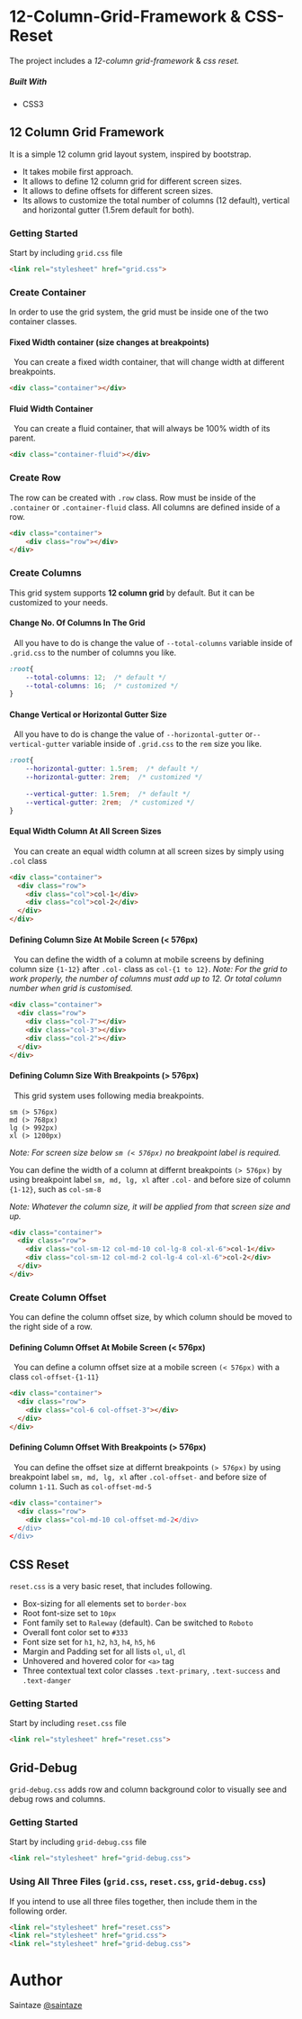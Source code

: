 # 12-Column-Grid-Framework & CSS-Reset
The project includes a _12-column grid-framework_ & _css reset._

##### Built With
+ CSS3

## 12 Column Grid Framework

It is a simple 12 column grid layout system, inspired by bootstrap. 
- It takes mobile first approach.
- It allows to define 12 column grid for different screen sizes.
- It allows to define offsets for different screen sizes.
- Its allows to customize the total number of columns (12 default), vertical and horizontal gutter (1.5rem default for both). 

### Getting Started

Start by including `grid.css` file 

```html
<link rel="stylesheet" href="grid.css">
```

### Create Container

In order to use the grid system, the grid must be inside one of the two container classes.

#### Fixed Width container (size changes at breakpoints)
&nbsp;
 You can create a fixed width container, that will change width at different breakpoints.

```html
<div class="container"></div>
```
#### Fluid Width Container
&nbsp;
 You can create a fluid container, that will always be 100% width of its parent.

```html
<div class="container-fluid"></div>
```

### Create Row

The row can be created with `.row` class. Row must be inside of the `.container` or `.container-fluid` class. All columns are defined inside of a row.

```html
<div class="container">
    <div class="row"></div>
</div>
```

### Create Columns

This grid system supports **12 column grid** by default. But it can be customized to your needs. 

#### Change No. Of Columns In The Grid
&nbsp;
All you have to do is change the value of `--total-columns` variable inside of `.grid.css` to the number of columns you like.

```css
:root{
    --total-columns: 12;  /* default */
    --total-columns: 16;  /* customized */
}
```
#### Change Vertical or Horizontal Gutter Size
&nbsp;
All you have to do is change the value of `--horizontal-gutter` or`--vertical-gutter` variable inside of `.grid.css` to the `rem` size you like.

```css
:root{
    --horizontal-gutter: 1.5rem;  /* default */
    --horizontal-gutter: 2rem;  /* customized */
    
    --vertical-gutter: 1.5rem;  /* default */
    --vertical-gutter: 2rem;  /* customized */
}
```
#### Equal Width Column At All Screen Sizes
&nbsp;
You can create an equal width column at all screen sizes by simply using `.col` class
```html
<div class="container">
  <div class="row">
    <div class="col">col-1</div>
    <div class="col">col-2</div>
  </div>    
</div>
```
#### Defining Column Size At Mobile Screen (< 576px)
&nbsp;
You can define the width of a column at mobile screens by defining column size `{1-12}` after `.col-` class as `col-{1 to 12}`.
_Note: For the grid to work properly, the number of columns must add up to 12. Or total column number when grid is customised._ 
```html
<div class="container">
  <div class="row">
    <div class="col-7"></div>
    <div class="col-3"></div>
    <div class="col-2"></div>
  </div>    
</div>
```
#### Defining Column Size With Breakpoints (> 576px)
&nbsp;
This grid system uses following media breakpoints.

```
sm (> 576px)
md (> 768px)
lg (> 992px)
xl (> 1200px)
```

_Note: For screen size below `sm (< 576px)` no breakpoint label is required._

You can define the width of a column at differnt breakpoints `(> 576px)` by using breakpoint label `sm, md, lg, xl` after `.col-` and before size of column `{1-12}`, such as `col-sm-8`

_Note: Whatever the column size, it will be applied from that screen size and up._ 
```html
<div class="container">
  <div class="row">
    <div class="col-sm-12 col-md-10 col-lg-8 col-xl-6">col-1</div>
    <div class="col-sm-12 col-md-2 col-lg-4 col-xl-6">col-2</div>
  </div>
</div>
```
### Create Column Offset
You can define the column offset size, by which column should be moved to the right side of a row.
#### Defining Column Offset At Mobile Screen (< 576px)
&nbsp;
You can define a column offset size at a mobile screen `(< 576px)` with a class `col-offset-{1-11}`
```html
<div class="container">
  <div class="row">
    <div class="col-6 col-offset-3"></div>
  </div>    
</div>
```

#### Defining Column Offset With Breakpoints (> 576px)
&nbsp;
You can define the offset size at differnt breakpoints `(> 576px)` by using breakpoint label `sm, md, lg, xl` after `.col-offset-` and before size of column `1-11`. Such as `col-offset-md-5`

```html
<div class="container">
  <div class="row">
    <div class="col-md-10 col-offset-md-2</div>
  </div>
</div>
```


## CSS Reset

`reset.css` is a very basic reset, that includes following.
-  Box-sizing for all elements set to `border-box`
-  Root font-size set to `10px`
-  Font family set to `Raleway` (default). Can be switched to `Roboto`
-  Overall font color set to `#333`
-  Font size set for `h1`, `h2`, `h3`, `h4`, `h5`, `h6`
-  Margin and Padding set for all lists `ol`, `ul`, `dl`
-  Unhovered and hovered color for `<a>` tag
- Three contextual text color classes `.text-primary`, `.text-success` and  `.text-danger` 

### Getting Started

Start by including `reset.css` file 

```html
<link rel="stylesheet" href="reset.css">
```
## Grid-Debug
`grid-debug.css` adds row and column background color to visually see and debug rows and columns.

### Getting Started

Start by including `grid-debug.css` file 

```html
<link rel="stylesheet" href="grid-debug.css">
```
### Using All Three Files (``grid.css``, `reset.css`, `grid-debug.css`)
If you intend to use all three files together, then include them in the following order.

```html
<link rel="stylesheet" href="reset.css">
<link rel="stylesheet" href="grid.css">
<link rel="stylesheet" href="grid-debug.css">
```

# Author
Saintaze [@saintaze](https://github.com/saintaze/)
